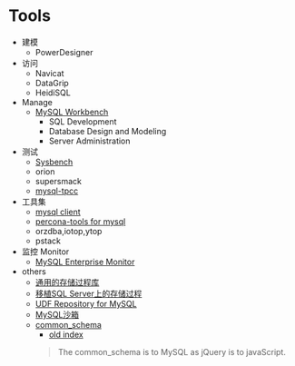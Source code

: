 # Tools

- 建模
  - PowerDesigner
- 访问
  - Navicat
  - DataGrip
  - HeidiSQL
- Manage
  - [MySQL Workbench](https://dev.mysql.com/doc/workbench/en/)
    - SQL Development
    - Database Design and Modeling
    - Server Administration
- 测试
  - [Sysbench](sysbench.md)
  - orion
  - supersmack
  - [mysql-tpcc](mysql-tpcc.md)
- 工具集
  - [mysql client](mysql-client.md)
  - [percona-tools for mysql](perconaTools.md)
  - orzdba,iotop,ytop
  - pstack
- 监控 Monitor
  - [MySQL Enterprise Monitor](https://www.mysql.com/products/enterprise/monitor.html)
- others
  - [通用的存储过程库](http://mysql-sr-lib.sourceforge.net/)
  - [移植SQL Server上的存储过程](https://github.com/TownSuite/tsql2mysql)
  - [UDF Repository for MySQL](http://www.mysqludf.org/)
  - [MySQL沙箱](http://mysqlsandbox.net/)
  - [common_schema](https://github.com/shlomi-noach/common_schema)
    - [old index](http://code.openark.org/forge/common_schema)
    > The common_schema is to MySQL as jQuery is to javaScript.
